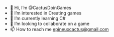 - 👋 Hi, I’m @CactusDoinGames
- 👀 I’m interested in Creating games
- 🌱 I’m currently learning C#
- 💞️ I’m looking to collaborate on a game
- 📫 How to reach me epineuxcactus@gmail.com

<!---
CactusDoinGames/CactusDoinGames is a ✨ special ✨ repository because its `README.md` (this file) appears on your GitHub profile.
You can click the Preview link to take a look at your changes.
--->
